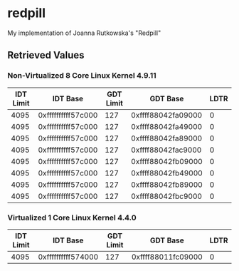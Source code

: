 # redpill
My implementation of Joanna Rutkowska's "Redpill"

## Retrieved Values


### Non-Virtualized 8 Core Linux Kernel 4.9.11

| IDT Limit	| IDT Base		| GDT Limit	| GDT Base		| LDTR	|
|---------------|-----------------------|---------------|-----------------------|-------|
| 4095		| 0xffffffffff57c000	| 127		| 0xffff88042fa09000	| 0	|
| 4095		| 0xffffffffff57c000	| 127		| 0xffff88042fa49000	| 0	|
| 4095		| 0xffffffffff57c000	| 127		| 0xffff88042fa89000	| 0	|
| 4095		| 0xffffffffff57c000	| 127		| 0xffff88042fac9000	| 0	|
| 4095		| 0xffffffffff57c000	| 127		| 0xffff88042fb09000	| 0	|
| 4095		| 0xffffffffff57c000	| 127		| 0xffff88042fb49000	| 0	|
| 4095		| 0xffffffffff57c000	| 127		| 0xffff88042fb89000	| 0	|
| 4095		| 0xffffffffff57c000	| 127		| 0xffff88042fbc9000	| 0	|

### Virtualized 1 Core Linux Kernel 4.4.0

| IDT Limit	| IDT Base		| GDT Limit	| GDT Base		| LDTR	|
|---------------|-----------------------|---------------|-----------------------|-------|
| 4095		| 0xffffffffff574000	| 127		| 0xffff88011fc09000	| 0	|
